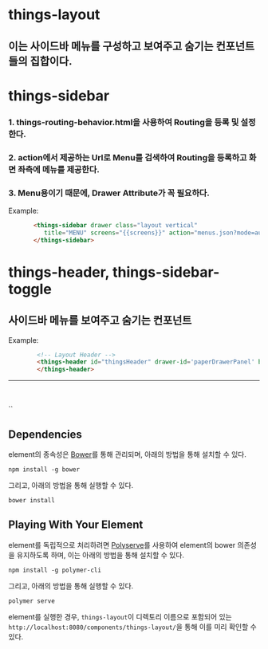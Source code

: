 # things-layout

## 이는 사이드바 메뉴를 구성하고 보여주고 숨기는 컨포넌트들의 집합이다.

# things-sidebar
### 1. things-routing-behavior.html을 사용하여 Routing을 등록 및 설정한다.
### 2. action에서 제공하는 Url로 Menu를 검색하여 Routing을 등록하고 화면 좌측에 메뉴를 제공한다.
### 3. Menu용이기 때문에, Drawer Attribute가 꼭 필요하다.

Example:

``` html
       <things-sidebar drawer class="layout vertical"
          title="MENU" screens="{{screens}}" action="menus.json?mode=auth">
       </things-sidebar>
```

# things-header, things-sidebar-toggle

## 사이드바 메뉴를 보여주고 숨기는 컨포넌트

Example: 
```html
        <!-- Layout Header -->
        <things-header id="thingsHeader" drawer-id='paperDrawerPanel' brand-image-id="[[domainAppObj.brand_image]]">
        </things-header>
```

*****

</br></br>
``

## Dependencies

element의 종속성은 [Bower](http://bower.io/)를 통해 관리되며, 아래의 방법을 통해 설치할 수 있다.

    npm install -g bower

그리고, 아래의 방법을 통해 실행할 수 있다.

    bower install

## Playing With Your Element

element를 독립적으로 처리하려면 [Polyserve](https://github.com/PolymerLabs/polyserve)를 사용하여 element의 bower 의존성을 유지하도록 하며, 이는 아래의 방법을 통해 설치할 수 있다.

    npm install -g polymer-cli

그리고, 아래의 방법을 통해 실행할 수 있다.

    polymer serve

element를 실행한 경우, `things-layout`이 디렉토리 이름으로 포함되어 있는 `http://localhost:8080/components/things-layout/`을 통해 이를 미리 확인할 수 있다.
